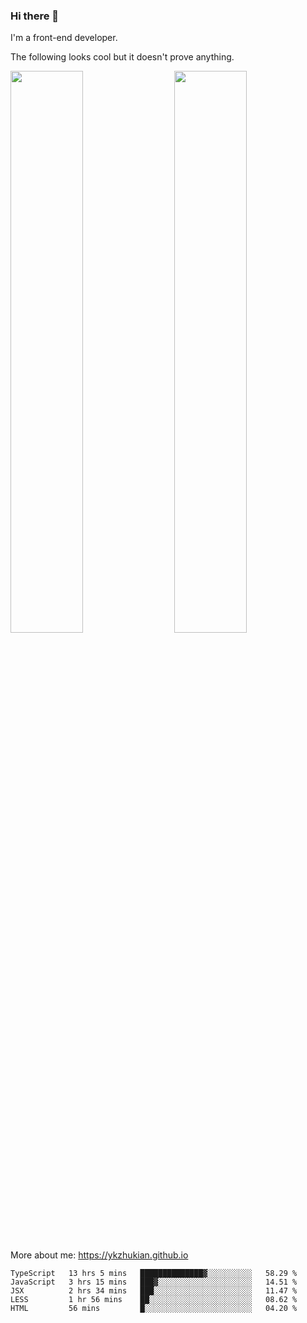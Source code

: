 ### Hi there 👋

I'm a front-end developer.

The following looks cool but it doesn't prove anything.

[<img align="right" width="48%" src="https://github-readme-stats.vercel.app/api?username=ykzhukian&show_icons=true&theme=dracula">](https://github.com/anuraghazra/github-readme-stats)

[<img width="48%" src="https://github-readme-stats.vercel.app/api/top-langs/?username=ykzhukian&layout=compact&theme=dracula">](https://github.com/anuraghazra/github-readme-stats)

More about me: 
https://ykzhukian.github.io

<!--START_SECTION:waka-->
```text
TypeScript   13 hrs 5 mins   ██████████████▓░░░░░░░░░░   58.29 % 
JavaScript   3 hrs 15 mins   ███▓░░░░░░░░░░░░░░░░░░░░░   14.51 % 
JSX          2 hrs 34 mins   ███░░░░░░░░░░░░░░░░░░░░░░   11.47 % 
LESS         1 hr 56 mins    ██░░░░░░░░░░░░░░░░░░░░░░░   08.62 % 
HTML         56 mins         █░░░░░░░░░░░░░░░░░░░░░░░░   04.20 % 
```
<!--END_SECTION:waka-->
